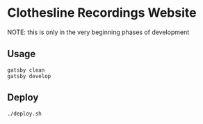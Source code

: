 # Clothesline Recordings Website

NOTE: this is only in the very beginning phases of development

## Usage
```
gatsby clean
gatsby develop
```

## Deploy
```
./deploy.sh
```

